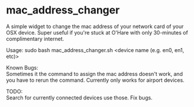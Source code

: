 # mac_address_changer

A simple widget to change the mac address of your network card of your OSX device. Super useful if you're stuck at O'Hare with only 30-minutes of complimentary internet.

Usage: 
sudo bash mac_address_changer.sh \<device name (e.g. en0, en1, etc)\>


Known Bugs:  
Sometimes it the command to assign the mac address doesn't work, and you have to rerun the command. 
Currently only works for airport devices. 

TODO:  
Search for currently connected devices use those. 
Fix bugs. 
